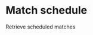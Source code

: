 #  Match schedule

Retrieve scheduled matches

<api-endpoint openapi-path="../../../spec.yaml" method="GET" endpoint="/gameplan"/>